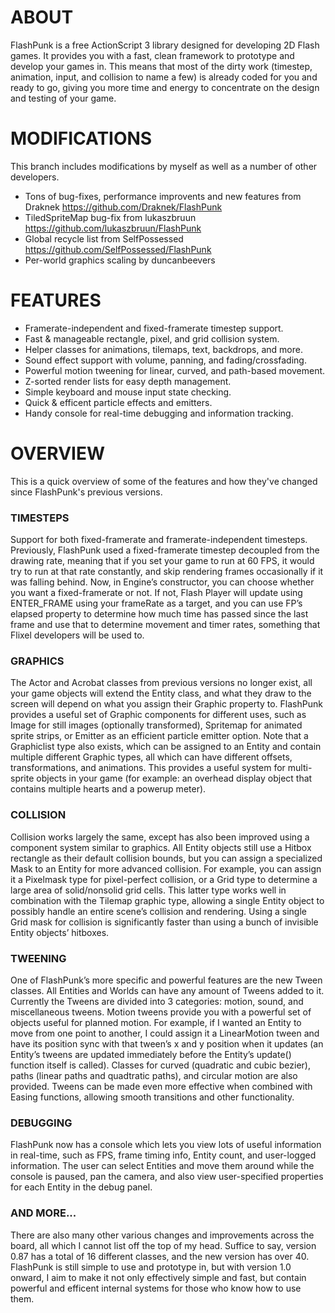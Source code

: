 ﻿ABOUT
=====

FlashPunk is a free ActionScript 3 library designed for developing 2D Flash games. It provides you with a fast, clean framework to prototype and develop your games in. This means that most of the dirty work (timestep, animation, input, and collision to name a few) is already coded for you and ready to go, giving you more time and energy to concentrate on the design and testing of your game.

MODIFICATIONS
=============
This branch includes modifications by myself as well as a number of other developers.
  - Tons of bug-fixes, performance improvents and new features from Draknek
      https://github.com/Draknek/FlashPunk
  - TiledSpriteMap bug-fix from lukaszbruun
      https://github.com/lukaszbruun/FlashPunk
  - Global recycle list from SelfPossessed
      https://github.com/SelfPossessed/FlashPunk
  - Per-world graphics scaling by duncanbeevers

FEATURES
========

* Framerate-independent and fixed-framerate timestep support.
* Fast & manageable rectangle, pixel, and grid collision system.
* Helper classes for animations, tilemaps, text, backdrops, and more.
* Sound effect support with volume, panning, and fading/crossfading.
* Powerful motion tweening for linear, curved, and path-based movement.
* Z-sorted render lists for easy depth management.
* Simple keyboard and mouse input state checking.
* Quick & efficent particle effects and emitters.
* Handy console for real-time debugging and information tracking.

OVERVIEW
========

This is a quick overview of some of the features and how they've changed since FlashPunk's previous versions.

### TIMESTEPS
Support for both fixed-framerate and framerate-independent timesteps. Previously, FlashPunk used a fixed-framerate timestep decoupled from the drawing rate, meaning that if you set your game to run at 60 FPS, it would try to run at that rate constantly, and skip rendering frames occasionally if it was falling behind. Now, in Engine’s constructor, you can choose whether you want a fixed-framerate or not. If not, Flash Player will update using ENTER_FRAME using your frameRate as a target, and you can use FP’s elapsed property to determine how much time has passed since the last frame and use that to determine movement and timer rates, something that Flixel developers will be used to.

### GRAPHICS
The Actor and Acrobat classes from previous versions no longer exist, all your game objects will extend the Entity class, and what they draw to the screen will depend on what you assign their Graphic property to. FlashPunk provides a useful set of Graphic components for different uses, such as Image for still images (optionally transformed), Spritemap for animated sprite strips, or Emitter as an efficient particle emitter option.
Note that a Graphiclist type also exists, which can be assigned to an Entity and contain multiple different Graphic types, all which can have different offsets, transformations, and animations. This provides a useful system for multi-sprite objects in your game (for example: an overhead display object that contains multiple hearts and a powerup meter).

### COLLISION
Collision works largely the same, except has also been improved using a component system similar to graphics. All Entity objects still use a Hitbox rectangle as their default collision bounds, but you can assign a specialized Mask to an Entity for more advanced collision. For example, you can assign it a Pixelmask type for pixel-perfect collision, or a Grid type to determine a large area of solid/nonsolid grid cells. This latter type works well in combination with the Tilemap graphic type, allowing a single Entity object to possibly handle an entire scene’s collision and rendering. Using a single Grid mask for collision is significantly faster than using a bunch of invisible Entity objects’ hitboxes.

### TWEENING
One of FlashPunk’s more specific and powerful features are the new Tween classes. All Entities and Worlds can have any amount of Tweens added to it. Currently the Tweens are divided into 3 categories: motion, sound, and miscellaneous tweens. Motion tweens provide you with a powerful set of objects useful for planned motion. For example, if I wanted an Entity to move from one point to another, I could assign it a LinearMotion tween and have its position sync with that tween’s x and y position when it updates (an Entity’s tweens are updated immediately before the Entity’s update() function itself is called). Classes for curved (quadratic and cubic bezier), paths (linear paths and quadtratic paths), and circular motion are also provided. Tweens can be made even more effective when combined with Easing functions, allowing smooth transitions and other functionality.

### DEBUGGING
FlashPunk now has a console which lets you view lots of useful information in real-time, such as FPS, frame timing info, Entity count, and user-logged information. The user can select Entities and move them around while the console is paused, pan the camera, and also view user-specified properties for each Entity in the debug panel.

### AND MORE...
There are also many other various changes and improvements across the board, all which I cannot list off the top of my head. Suffice to say, version 0.87 has a total of 16 different classes, and the new version has over 40. FlashPunk is still simple to use and prototype in, but with version 1.0 onward, I aim to make it not only effectively simple and fast, but contain powerful and efficent internal systems for those who know how to use them.